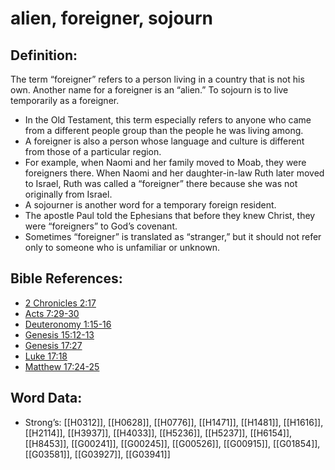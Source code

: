 # alien, foreigner, sojourn

## Definition:

The term “foreigner” refers to a person living in a country that is not his own. Another name for a foreigner is an “alien.” To sojourn is to live temporarily as a foreigner.

* In the Old Testament, this term especially refers to anyone who came from a different people group than the people he was living among.
* A foreigner is also a person whose language and culture is different from those of a particular region.
* For example, when Naomi and her family moved to Moab, they were foreigners there. When Naomi and her daughter-in-law Ruth later moved to Israel, Ruth was called a “foreigner” there because she was not originally from Israel.
* A sojourner is another word for a temporary foreign resident.
* The apostle Paul told the Ephesians that before they knew Christ, they were “foreigners” to God’s covenant.
* Sometimes “foreigner” is translated as “stranger,” but it should not refer only to someone who is unfamiliar or unknown.

## Bible References:

* [2 Chronicles 2:17](rc://en/tn/help/2ch/02/17)
* [Acts 7:29-30](rc://en/tn/help/act/07/29)
* [Deuteronomy 1:15-16](rc://en/tn/help/deu/01/15)
* [Genesis 15:12-13](rc://en/tn/help/gen/15/12)
* [Genesis 17:27](rc://en/tn/help/gen/17/27)
* [Luke 17:18](rc://en/tn/help/luk/17/18)
* [Matthew 17:24-25](rc://en/tn/help/mat/17/24)

## Word Data:

* Strong’s: [[H0312]], [[H0628]], [[H0776]], [[H1471]], [[H1481]], [[H1616]], [[H2114]], [[H3937]], [[H4033]], [[H5236]], [[H5237]], [[H6154]], [[H8453]], [[G00241]], [[G00245]], [[G00526]], [[G00915]], [[G01854]], [[G03581]], [[G03927]], [[G03941]]
